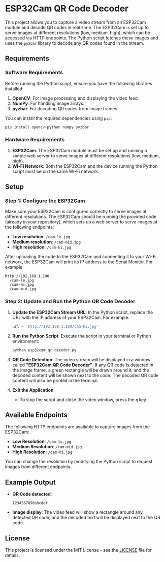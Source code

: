 
# ESP32Cam QR Code Decoder

This project allows you to capture a video stream from an ESP32Cam module and decode QR codes in real-time. The ESP32Cam is set up to serve images at different resolutions (low, medium, high), which can be accessed via HTTP endpoints. The Python script fetches these images and uses the `pyzbar` library to decode any QR codes found in the stream.

## Requirements

### Software Requirements

Before running the Python script, ensure you have the following libraries installed:

1. **OpenCV**: For image processing and displaying the video feed.
2. **NumPy**: For handling image arrays.
3. **pyzbar**: For decoding QR codes from image frames.

You can install the required dependencies using `pip`:

```bash
pip install opencv-python numpy pyzbar
```

### Hardware Requirements

1. **ESP32Cam**: The ESP32Cam module must be set up and running a simple web server to serve images at different resolutions (low, medium, high).
2. **Wi-Fi Network**: Both the ESP32Cam and the device running the Python script must be on the same Wi-Fi network.

## Setup

### Step 1: Configure the ESP32Cam

Make sure your ESP32Cam is configured correctly to serve images at different resolutions. The ESP32Cam should be running the provided code (already in your repository), which sets up a web server to serve images at the following endpoints:

- **Low resolution**: `/cam-lo.jpg`
- **Medium resolution**: `/cam-mid.jpg`
- **High resolution**: `/cam-hi.jpg`

After uploading the code to the ESP32Cam and connecting it to your Wi-Fi network, the ESP32Cam will print its IP address to the Serial Monitor. For example:

```
http://192.168.1.100
  /cam-lo.jpg
  /cam-hi.jpg
  /cam-mid.jpg
```

### Step 2: Update and Run the Python QR Code Decoder

1. **Update the ESP32Cam Stream URL**:
   In the Python script, replace the URL with the IP address of your ESP32Cam. For example:
   ```python
   url = 'http://192.168.1.100/cam-hi.jpg'
   ```

2. **Run the Python Script**:
   Execute the script in your terminal or Python environment:
   ```bash
   python esp32cam_qr_decoder.py
   ```

3. **QR Code Detection**:
   The video stream will be displayed in a window called **"ESP32Cam QR Code Decoder"**. If any QR code is detected in the image frame, a green rectangle will be drawn around it, and the decoded content will be shown next to the code. The decoded QR code content will also be printed in the terminal.

4. **Exit the Application**:
   - To stop the script and close the video window, press the **`q`** key.

## Available Endpoints

The following HTTP endpoints are available to capture images from the ESP32Cam:

- **Low Resolution**: `/cam-lo.jpg`
- **Medium Resolution**: `/cam-mid.jpg`
- **High Resolution**: `/cam-hi.jpg`

You can change the resolution by modifying the Python script to request images from different endpoints.

## Example Output

- **QR Code detected**:
  ```
  1234567890abcdef
  ```
- **Image display**: The video feed will show a rectangle around any detected QR code, and the decoded text will be displayed next to the QR code.

## License

This project is licensed under the MIT License - see the [LICENSE](LICENSE) file for details.

